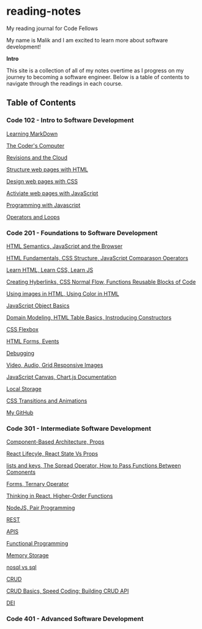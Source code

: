 # reading-notes

My reading journal for Code Fellows

My name is Malik and I am excited to learn more about software development!

**Intro** 

This site is a collection of all of my notes overtime as I progress on my journey to becoming a software engineer. Below is a table of contents to navigate through the readings in each course. 

## **Table of Contents**

### Code 102 - Intro to Software Development

[Learning MarkDown](102-notes/reading1.md)

[The Coder's Computer](102-notes/reading2.md)

[Revisions and the Cloud](102-notes/reading3.md)

[Structure web pages with HTML](102-notes/reading4.md)

[Design web pages with CSS](102-notes/reading5.md)

[Activiate web pages with JavaScript](102-notes/reading6.md)

[Programming with Javascript](102-notes/reading7.md)

[Operators and Loops](102-notes/reading8.md)

### Code 201 - Foundations to Software Development

[HTML Semantics, JavaScript and the Browser](201-notes/class-01.md)

[HTML Fundamentals, CSS Structure, JavaScript Comparason Operators](201-notes/class-02.md)

[Learn HTML, Learn CSS, Learn JS](201-notes/class-03.md)

[Creating Hyberlinks, CSS Normal Flow, Functions Reusable Blocks of Code](201-notes/class-04.md)

[Using images in HTML, Using Color in HTML](201-notes/class-05.md)

[JavaScript Object Basics](201-notes/class-06.md)

[Domain Modeling, HTML Table Basics, Instroducing Constructors](201-notes/class-07.md)

[CSS Flexbox](201-notes/class-08.md)

[HTML Forms, Events](201-notes/class-09.md)

[Debugging](201-notes/class-10.md)

[Video, Audio, Grid,Responsive Images](201-notes/class-11.md)

[JavaScript Canvas, Chart.js Documentation](201-notes/class-12.md)

[Local Storage](201-notes/class-13.md)

[CSS Transitions and Animations](201-notes/class-14.md)

[My GitHub](https://github.com/)

### Code 301 - Intermediate Software Development

[Component-Based Architecture, Props](301-notes/class-01.md)

[React Lifecyle, React State Vs Props](301-notes/class-02.md)

[lists and keys, The Spread Operator, How to Pass Functions Between Comonents](301-notes/class-03.md)

[Forms, Ternary Operator](301-notes/class-04.md)

[Thinking in React, Higher-Order Functions](301-notes/class-05.md)

[NodeJS, Pair Programming](301-notes/class-06.md)

[REST](301-notes/class-07.md)


[APIS](301-notes/class-08.md)

[Functional Programming](301-notes/class-09.md)


[Memory Storage](301-notes/class-10.md)

[nosql vs sql](301-notes/class-11.md)


[CRUD](301-notes/class-12.md)

[CRUD Basics, Speed Coding: Building CRUD API](301-notes/class-13.md)

[DEI](301-notes/class-14.md)

### Code 401 - Advanced Software Development